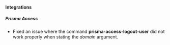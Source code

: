 
#### Integrations
##### Prisma Access
- Fixed an issue where the command **prisma-access-logout-user** did not work properly when stating the *domain* argument.
